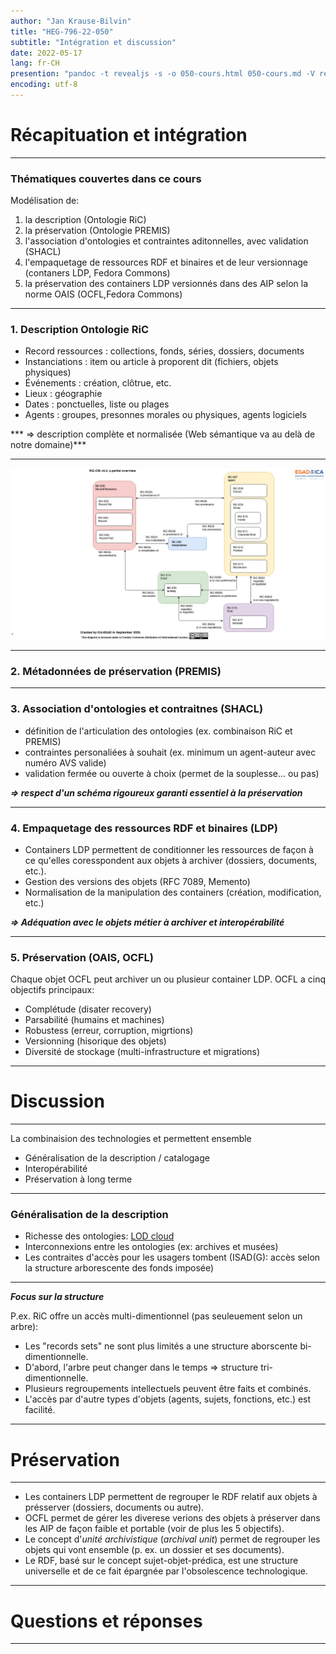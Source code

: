```yaml
---
author: "Jan Krause-Bilvin"
title: "HEG-796-22-050"
subtitle: "Intégration et discussion"
date: 2022-05-17
lang: fr-CH
presention: "pandoc -t revealjs -s -o 050-cours.html 050-cours.md -V revealjs-url=reveal.js -V theme=league --katex; pandoc -t html5 -o 050-cours.pdf 050-cours.md"
encoding: utf-8
---
```


# Récapituation et intégration


---

### Thématiques couvertes dans ce cours

Modélisation de: 

1. la description (Ontologie RiC)
2. la préservation (Ontologie PREMIS)
3. l'association d'ontologies et contraintes aditonnelles, avec validation (SHACL)
4. l'empaquetage de ressources RDF et binaires et de leur versionnage (contaners LDP, Fedora Commons)
5. la préservation des containers LDP versionnés dans des AIP selon la norme OAIS (OCFL,Fedora Commons)

---

### 1. Description Ontologie RiC

* Record ressources : collections, fonds, séries, dossiers, documents
* Instanciations : item ou article à proporent dit (fichiers, objets physiques)
* Événements : création, clôtrue, etc.
* Lieux : géographie
* Dates : ponctuelles, liste ou plages
* Agents : groupes, presonnes morales ou physiques, agents logiciels

*** => description complète et normalisée (Web sémantique va au delà de notre domaine)***
 
---

![RiC overview](media/RiC-CM-overview.jpg)

---

### 2. Métadonnées de préservation (PREMIS)

---

### 3. Association d'ontologies et contraitnes (SHACL)
 

* définition de l'articulation des ontologies (ex. combinaison RiC et PREMIS)
* contraintes personaliées à souhait (ex. minimum un agent-auteur avec numéro AVS valide)
* validation fermée ou ouverte à choix (permet de la souplesse... ou pas)

***=> respect d'un schéma rigoureux garanti essentiel à la préservation***

---


### 4. Empaquetage des ressources RDF et binaires (LDP)

* Containers LDP permettent de conditionner les ressources de façon à ce qu'elles coresspondent aux objets à archiver (dossiers, documents, etc.).
* Gestion des versions des objets (RFC 7089, Memento)
* Normalisation de la manipulation des containers (création, modification, etc.)

***=> Adéquation avec le objets métier à archiver et interopérabilité***

---

### 5. Préservation (OAIS, OCFL)

Chaque objet OCFL peut archiver un ou plusieur container LDP. OCFL a cinq objectifs principaux:
* Complétude (disater recovery)
* Parsabilité (humains et machines)
* Robustess (erreur, corruption, migrtions)
* Versionning (hisorique des objets)
* Diversité de stockage (multi-infrastructure et migrations)

---

# Discussion

---

La combinaision des technologies et permettent ensemble

* Généralisation de la description / catalogage
* Interopérabilité
* Préservation à long terme

---

### Généralisation de la description

* Richesse des ontologies: [LOD cloud](https://lod-cloud.net/)
* Interconnexions entre les ontologies (ex: archives et musées)
* Les contraites d'accès pour les usagers tombent (ISAD(G): accès selon la structure arborescente des fonds imposée)


---

***Focus sur la structure***

P.ex. RiC offre un accès multi-dimentionnel (pas seuleuement selon un arbre):

* Les "records sets" ne sont plus limités a une structure aborscente bi-dimentionnelle.
* D'abord, l'arbre peut changer dans le temps => structure tri-dimentionnelle.
* Plusieurs regroupements intellectuels peuvent être faits et combinés.
* L'accès par d'autre types d'objets (agents, sujets, fonctions, etc.) est facilité.

---

# Préservation

---

* Les containers LDP permettent de regrouper le RDF relatif aux objets à présserver (dossiers, documents ou autre).
* OCFL permet de gérer les diverese verions des objets à préserver dans les AIP de façon faible et portable (voir de plus les 5 objectifs).
* Le concept d'*unité archivistique* (*archival unit*) permet de regrouper les objets qui vont ensemble (p. ex. un dossier et ses documents).
* Le RDF, basé sur le concept sujet-objet-prédica, est une structure universelle et de ce fait épargnée par l'obsolescence technologique.  

---

# Questions et réponses

---


